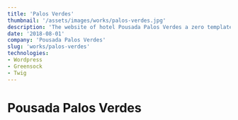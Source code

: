 ```yaml
---
title: 'Palos Verdes'
thumbnail: '/assets/images/works/palos-verdes.jpg'
description: 'The website of hotel Pousada Palos Verdes a zero template was created, all designed with the client.'
date: '2018-08-01'
company: 'Pousada Palos Verdes'
slug: 'works/palos-verdes'
technologies:
- Wordpress
- Greensock
- Twig
---
```


# Pousada Palos Verdes